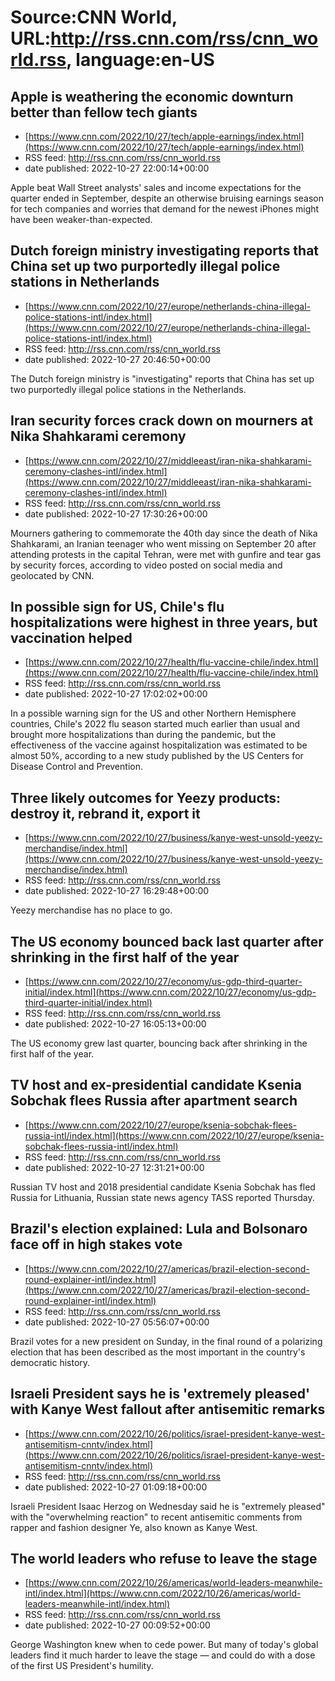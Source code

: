 # Source:CNN World, URL:http://rss.cnn.com/rss/cnn_world.rss, language:en-US

## Apple is weathering the economic downturn better than fellow tech giants
 - [https://www.cnn.com/2022/10/27/tech/apple-earnings/index.html](https://www.cnn.com/2022/10/27/tech/apple-earnings/index.html)
 - RSS feed: http://rss.cnn.com/rss/cnn_world.rss
 - date published: 2022-10-27 22:00:14+00:00

Apple beat Wall Street analysts' sales and income expectations for the quarter ended in September, despite an otherwise bruising earnings season for tech companies and worries that demand for the newest iPhones might have been weaker-than-expected.

## Dutch foreign ministry investigating reports that China set up two purportedly illegal police stations in Netherlands
 - [https://www.cnn.com/2022/10/27/europe/netherlands-china-illegal-police-stations-intl/index.html](https://www.cnn.com/2022/10/27/europe/netherlands-china-illegal-police-stations-intl/index.html)
 - RSS feed: http://rss.cnn.com/rss/cnn_world.rss
 - date published: 2022-10-27 20:46:50+00:00

The Dutch foreign ministry is "investigating" reports that China has set up two purportedly illegal police stations in the Netherlands.

## Iran security forces crack down on mourners at Nika Shahkarami ceremony
 - [https://www.cnn.com/2022/10/27/middleeast/iran-nika-shahkarami-ceremony-clashes-intl/index.html](https://www.cnn.com/2022/10/27/middleeast/iran-nika-shahkarami-ceremony-clashes-intl/index.html)
 - RSS feed: http://rss.cnn.com/rss/cnn_world.rss
 - date published: 2022-10-27 17:30:26+00:00

Mourners gathering to commemorate the 40th day since the death of Nika Shahkarami, an Iranian teenager who went missing on September 20 after attending protests in the capital Tehran, were met with gunfire and tear gas by security forces, according to video posted on social media and geolocated by CNN.

## In possible sign for US, Chile's flu hospitalizations were highest in three years, but vaccination helped
 - [https://www.cnn.com/2022/10/27/health/flu-vaccine-chile/index.html](https://www.cnn.com/2022/10/27/health/flu-vaccine-chile/index.html)
 - RSS feed: http://rss.cnn.com/rss/cnn_world.rss
 - date published: 2022-10-27 17:02:02+00:00

In a possible warning sign for the US and other Northern Hemisphere countries, Chile's 2022 flu season started much earlier than usual and brought more hospitalizations than during the pandemic, but the effectiveness of the vaccine against hospitalization was estimated to be almost 50%, according to a new study published by the US Centers for Disease Control and Prevention.

## Three likely outcomes for Yeezy products: destroy it, rebrand it, export it
 - [https://www.cnn.com/2022/10/27/business/kanye-west-unsold-yeezy-merchandise/index.html](https://www.cnn.com/2022/10/27/business/kanye-west-unsold-yeezy-merchandise/index.html)
 - RSS feed: http://rss.cnn.com/rss/cnn_world.rss
 - date published: 2022-10-27 16:29:48+00:00

Yeezy merchandise has no place to go.

## The US economy bounced back last quarter after shrinking in the first half of the year
 - [https://www.cnn.com/2022/10/27/economy/us-gdp-third-quarter-initial/index.html](https://www.cnn.com/2022/10/27/economy/us-gdp-third-quarter-initial/index.html)
 - RSS feed: http://rss.cnn.com/rss/cnn_world.rss
 - date published: 2022-10-27 16:05:13+00:00

The US economy grew last quarter, bouncing back after shrinking in the first half of the year.

## TV host and ex-presidential candidate Ksenia Sobchak flees Russia after apartment search
 - [https://www.cnn.com/2022/10/27/europe/ksenia-sobchak-flees-russia-intl/index.html](https://www.cnn.com/2022/10/27/europe/ksenia-sobchak-flees-russia-intl/index.html)
 - RSS feed: http://rss.cnn.com/rss/cnn_world.rss
 - date published: 2022-10-27 12:31:21+00:00

Russian TV host and 2018 presidential candidate Ksenia Sobchak has fled Russia for Lithuania, Russian state news agency TASS reported Thursday.

## Brazil's election explained: Lula and Bolsonaro face off in high stakes vote
 - [https://www.cnn.com/2022/10/27/americas/brazil-election-second-round-explainer-intl/index.html](https://www.cnn.com/2022/10/27/americas/brazil-election-second-round-explainer-intl/index.html)
 - RSS feed: http://rss.cnn.com/rss/cnn_world.rss
 - date published: 2022-10-27 05:56:07+00:00

Brazil votes for a new president on Sunday, in the final round of a polarizing election that has been described as the most important in the country's democratic history.

## Israeli President says he is 'extremely pleased' with Kanye West fallout after antisemitic remarks
 - [https://www.cnn.com/2022/10/26/politics/israel-president-kanye-west-antisemitism-cnntv/index.html](https://www.cnn.com/2022/10/26/politics/israel-president-kanye-west-antisemitism-cnntv/index.html)
 - RSS feed: http://rss.cnn.com/rss/cnn_world.rss
 - date published: 2022-10-27 01:09:18+00:00

Israeli President Isaac Herzog on Wednesday said he is "extremely pleased" with the "overwhelming reaction" to recent antisemitic comments from rapper and fashion designer Ye, also known as Kanye West.

## The world leaders who refuse to leave the stage
 - [https://www.cnn.com/2022/10/26/americas/world-leaders-meanwhile-intl/index.html](https://www.cnn.com/2022/10/26/americas/world-leaders-meanwhile-intl/index.html)
 - RSS feed: http://rss.cnn.com/rss/cnn_world.rss
 - date published: 2022-10-27 00:09:52+00:00

George Washington knew when to cede power. But many of today's global leaders find it much harder to leave the stage — and could do with a dose of the first US President's humility.


